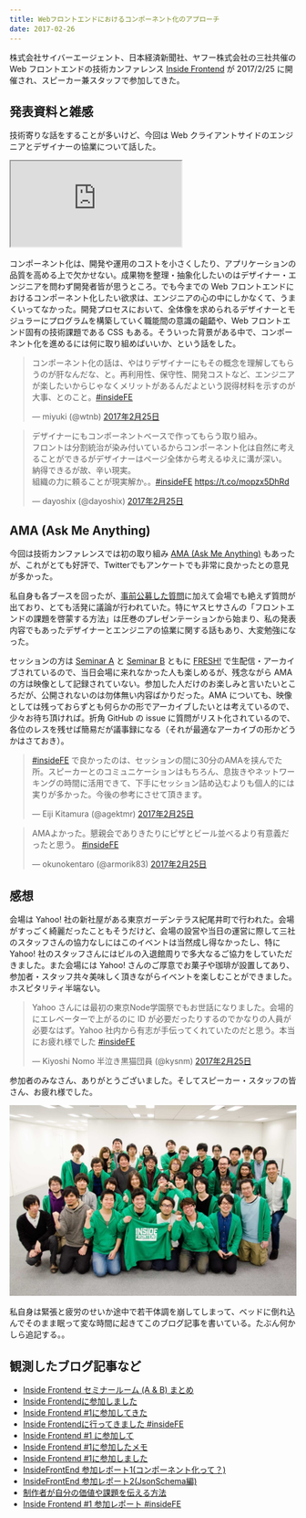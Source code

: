 ```yaml
---
title: Webフロントエンドにおけるコンポーネント化のアプローチ
date: 2017-02-26
---
```


株式会社サイバーエージェント、日本経済新聞社、ヤフー株式会社の三社共催の Web フロントエンドの技術カンファレンス [Inside Frontend](https://inside-frontend.connpass.com/event/47920/) が 2017/2/25 に開催され、スピーカー兼スタッフで参加してきた。

## 発表資料と雑感

技術寄りな話をすることが多いけど、今回は Web クライアントサイドのエンジニアとデザイナーの協業について話した。

<iframe loading="lazy" class="dropshadow speakerdeck-iframe" src="https://speakerdeck.com/player/094bd4bc698d4d5e94c50fa412829ab1" title="Web フロントエンドにおけるコンポーネント化のアプローチ / Component of Web Frontend" allowfullscreen="true" data-ratio="1.7777777777777777"></iframe>

コンポーネント化は、開発や運用のコストを小さくしたり、アプリケーションの品質を高める上で欠かせない。成果物を整理・抽象化したいのはデザイナー・エンジニアを問わず開発者皆が思うところ。でも今までの Web フロントエンドにおけるコンポーネント化したい欲求は、エンジニアの心の中にしかなくて、うまくいってなかった。開発プロセスにおいて、全体像を求められるデザイナーとモジュラーにプログラムを構築していく職能間の意識の齟齬や、Web フロントエンド固有の技術課題である CSS もある。そういった背景がある中で、コンポーネント化を進めるには何に取り組めばいいか、という話をした。

<blockquote class="twitter-tweet" data-lang="ja"><p lang="ja" dir="ltr">コンポーネント化の話は、やはりデザイナーにもその概念を理解してもらうのが肝なんだな、と。再利用性、保守性、開発コストなど、エンジニアが楽したいからじゃなくメリットがあるんだよという説得材料を示すのが大事、とのこと。<a href="https://twitter.com/hashtag/insideFE?src=hash">#insideFE</a></p>&mdash; miyuki (@wtnb) <a href="https://twitter.com/wtnb/status/835473122597838850">2017年2月25日</a></blockquote>

<blockquote class="twitter-tweet" data-lang="ja"><p lang="ja" dir="ltr">デザイナーにもコンポーネントベースで作ってもらう取り組み。<br>フロントは分割統治が染み付いているからコンポーネント化は自然に考えることができるがデザイナーはページ全体から考えるゆえに溝が深い。<br>納得できるが故、辛い現実。<br>組織の力に頼ることが現実解か。。<a href="https://twitter.com/hashtag/insideFE?src=hash">#insideFE</a> <a href="https://t.co/mopzx5DhRd">https://t.co/mopzx5DhRd</a></p>&mdash; dayoshix (@dayoshix) <a href="https://twitter.com/dayoshix/status/835499535904354305">2017年2月25日</a></blockquote>

## AMA (Ask Me Anything)

今回は技術カンファレンスでは初の取り組み [AMA (Ask Me Anything)](https://en.wikipedia.org/wiki/Reddit#IAmA_and_AMA) もあったが、これがとても好評で、Twitterでもアンケートでも非常に良かったとの意見が多かった。

私自身も各ブースを回ったが、[事前公募した質問](https://github.com/insidefrontend/issue1-ama/issues)に加えて会場でも絶えず質問が出ており、とても活発に議論が行われていた。特にヤスヒサさんの「フロントエンドの課題を啓蒙する方法」は圧巻のプレゼンテーションから始まり、私の発表内容でもあったデザイナーとエンジニアの協業に関する話もあり、大変勉強になった。

セッションの方は [Seminar A](https://freshlive.tv/tech-conference/86340) と [Seminar B](https://freshlive.tv/tech-conference/86341) ともに [FRESH!](https://freshlive.tv/) で生配信・アーカイブされているので、当日会場に来れなかった人も楽しめるが、残念ながら AMA の方は映像として記録されていない。参加した人だけのお楽しみと言いたいところだが、公開されないのは勿体無い内容ばかりだった。AMA についても、映像としては残っておらずとも何らかの形でアーカイブしたいとは考えているので、少々お待ち頂ければ。折角 GitHub の issue に質問がリスト化されているので、各位のレスを残せば簡易だが議事録になる（それが最適なアーカイブの形かどうかはさておき）。

<blockquote class="twitter-tweet" data-lang="ja"><p lang="ja" dir="ltr"><a href="https://twitter.com/hashtag/insideFE?src=hash">#insideFE</a> で良かったのは、セッションの間に30分のAMAを挟んでた所。スピーカーとのコミュニケーションはもちろん、息抜きやネットワーキングの時間に活用できて、下手にセッション詰め込むよりも個人的には実りが多かった。今後の参考にさせて頂きます。</p>&mdash; Eiji Kitamura (@agektmr) <a href="https://twitter.com/agektmr/status/835491898731053056">2017年2月25日</a></blockquote>

<blockquote class="twitter-tweet" data-lang="ja"><p lang="ja" dir="ltr">AMAよかった。懇親会でありきたりにピザとビール並べるより有意義だったと思う。 <a href="https://twitter.com/hashtag/insideFE?src=hash">#insideFE</a></p>&mdash; okunokentaro (@armorik83) <a href="https://twitter.com/armorik83/status/835493203730051074">2017年2月25日</a></blockquote>

## 感想

会場は Yahoo! 社の新社屋がある東京ガーデンテラス紀尾井町で行われた。会場がすっごく綺麗だったこともそうだけど、会場の設営や当日の運営に際して三社のスタッフさんの協力なしにはこのイベントは当然成し得なかったし、特に Yahoo! 社のスタッフさんにはビルの入退館周りで多大なるご協力をしていただきました。また会場には Yahoo! さんのご厚意でお菓子や珈琲が設置してあり、参加者・スタッフ共々美味しく頂きながらイベントを楽しむことができました。ホスピタリティ半端ない。

<blockquote class="twitter-tweet" data-lang="ja"><p lang="ja" dir="ltr">Yahoo さんには最初の東京Node学園祭でもお世話になりました。会場的にエレベーターで上がるのに ID が必要だったりするのでかなりの人員が必要なはず。Yahoo 社内から有志が手伝ってくれていたのだと思う。本当にお疲れ様でした <a href="https://twitter.com/hashtag/insideFE?src=hash">#insideFE</a></p>&mdash; Kiyoshi Nomo 半泣き黒猫団員 (@kysnm) <a href="https://twitter.com/kysnm/status/835520055664238592">2017年2月25日</a></blockquote>

参加者のみなさん、ありがとうございました。そしてスピーカー・スタッフの皆さん、お疲れ様でした。

![集合写真](./insidefrontend.jpg)

私自身は緊張と疲労のせいか途中で若干体調を崩してしまって、ベッドに倒れ込んでそのまま眠って変な時間に起きてこのブログ記事を書いている。たぶん何かしら追記する。。

## 観測したブログ記事など

- [Inside Frontend セミナールーム (A & B) まとめ](https://togetter.com/li/1084960)
- [Inside Frontendに参加しました](https://blog.mismithportfolio.com/web/20170226insidefrontend)
- [Inside Frontend #1に参加してきた](http://rukiadia.hatenablog.jp/entry/2017/02/25/235003)
- [Inside Frontendに行ってきました #insideFE](http://www.chirashiura.com/entry/2017/02/25/225634)
- [Inside Frontend #1 に参加して](http://horicdesign.com/event/inside-frontend.html)
- [Inside Frontend #1に参加したメモ](http://dackdive.hateblo.jp/entry/2017/02/25/180924)
- [Inside Frontend #1に参加しました](http://y-nakahira.hatenablog.com/entry/2017/02/26/225830)
- [InsideFrontEnd 参加レポート1(コンポーネント化って？)](http://takahiro-fujii.hatenablog.com/entry/2017/02/28/222958)
- [InsideFrontEnd 参加レポート2(JsonSchema編)](http://takahiro-fujii.hatenablog.com/entry/2017/03/02/021339)
- [制作者が自分の価値や課題を伝える方法](http://www.yasuhisa.com/could/article/understand-mindset/)
- [Inside Frontend #1 参加レポート #insideFE](http://codenote.net/study/3542.html)
